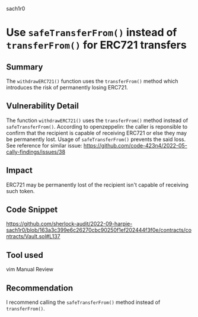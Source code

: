 sach1r0
# Use `safeTransferFrom()` instead of `transferFrom()` for ERC721 transfers

## Summary
The `withdrawERC721()` function uses the `transferFrom()` method which introduces the risk of permanently losing ERC721.

## Vulnerability Detail
The function `withdrawERC721()` uses the `transferFrom()`  method instead of `safeTransferFrom()`. According to openzeppelin: the caller is reponsible to confirm that the recipient is capable of receiving ERC721 or else they may be permanently lost. Usage of `safeTransferFrom()` prevents the said loss. See reference for similar issue: https://github.com/code-423n4/2022-05-cally-findings/issues/38

## Impact
ERC721 may be permanently lost of the recipient isn't capable of receiving such token.

## Code Snippet
https://github.com/sherlock-audit/2022-09-harpie-sach1r0/blob/163a3c399e6c26270cbc90250f1ef202444f3f0e/contracts/contracts/Vault.sol#L137

## Tool used
vim
Manual Review

## Recommendation
I recommend calling the `safeTransferFrom()` method instead of `transferFrom()`.